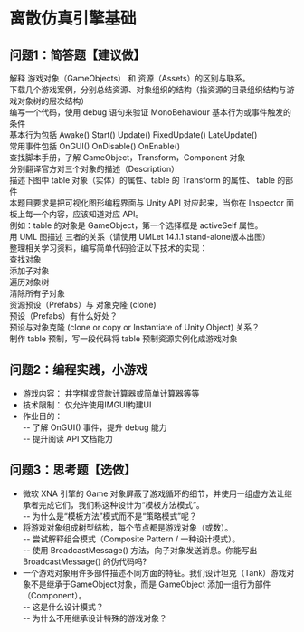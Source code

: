 # 离散仿真引擎基础
## 问题1：简答题【建议做】
解释 游戏对象（GameObjects） 和 资源（Assets）的区别与联系。  
下载几个游戏案例，分别总结资源、对象组织的结构（指资源的目录组织结构与游戏对象树的层次结构）  
编写一个代码，使用 debug 语句来验证 MonoBehaviour 基本行为或事件触发的条件   
基本行为包括 Awake() Start() Update() FixedUpdate() LateUpdate()  
常用事件包括 OnGUI() OnDisable() OnEnable()  
查找脚本手册，了解 GameObject，Transform，Component 对象  
分别翻译官方对三个对象的描述（Description）  
描述下图中 table 对象（实体）的属性、table 的 Transform 的属性、 table 的部件   
本题目要求是把可视化图形编程界面与 Unity API 对应起来，当你在 Inspector 面板上每一个内容，应该知道对应 API。  
例如：table 的对象是 GameObject，第一个选择框是 activeSelf 属性。  
用 UML 图描述 三者的关系（请使用 UMLet 14.1.1 stand-alone版本出图）  
整理相关学习资料，编写简单代码验证以下技术的实现：  
查找对象  
添加子对象  
遍历对象树  
清除所有子对象  
资源预设（Prefabs）与 对象克隆 (clone)  
预设（Prefabs）有什么好处？  
预设与对象克隆 (clone or copy or Instantiate of Unity Object) 关系？  
制作 table 预制，写一段代码将 table 预制资源实例化成游戏对象  
  
## 问题2：编程实践，小游戏  
- 游戏内容： 井字棋或贷款计算器或简单计算器等等  
- 技术限制： 仅允许使用IMGUI构建UI  
- 作业目的：  
-- 了解 OnGUI() 事件，提升 debug 能力  
-- 提升阅读 API 文档能力  
  
## 问题3：思考题【选做】  
- 微软 XNA 引擎的 Game 对象屏蔽了游戏循环的细节，并使用一组虚方法让继承者完成它们，我们称这种设计为“模板方法模式”。  
-- 为什么是“模板方法”模式而不是“策略模式”呢？
- 将游戏对象组成树型结构，每个节点都是游戏对象（或数）。  
-- 尝试解释组合模式（Composite Pattern / 一种设计模式）。  
-- 使用 BroadcastMessage() 方法，向子对象发送消息。你能写出 BroadcastMessage() 的伪代码吗?  
- 一个游戏对象用许多部件描述不同方面的特征。我们设计坦克（Tank）游戏对象不是继承于GameObject对象，而是 GameObject 添加一组行为部件（Component）。  
-- 这是什么设计模式？  
-- 为什么不用继承设计特殊的游戏对象？  
